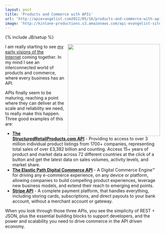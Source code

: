 ```yaml
---
layout: post
title: 'Products and Commerce with APIs'
url: 'http://apievangelist.com2012/05/16/products-and-commerce-with-apis/'
image: 'http://kinlane-productions.s3.amazonaws.com/api-evangelist-site/blog/Tag-Cloud-API-Economy.png'
---
```

{% include JB/setup %}
<p>
     <img src="http://kinlane-productions.s3.amazonaws.com/api-evangelist/Tag-Cloud-API-Economy.png"  width="300" align="right" />
</p>
<p>
     I am really starting to see <a title="my early visions of the Internet" href="http://www.apievangelist.com/2012/05/03/apis-help-deliver-on-early-commerce-visions-of-the-internet/">my early visions of the Internet</a> coming together. In my mind I see an interconnected world of products and commerce, where every business has an API.
</p>
<p>
     APIs finally seem to be maturing, reaching a point where they can deliver at the scale and reliability we need, to really make this happen. Three good examples of this are:
</p>
<ul >
     <li>
          <strong><a title="The StructuredRetailProducts.com API" href="http://www.structuredretailproducts.com/tab/api.html">The StructuredRetailProducts.com API</a></strong> - Providing to access to over 3 million individual product listings from 1700+ companies, representing total sales of over £3,382 billion and counting. Access 15+ years of product and market data across 72 different countries at the click of a button and get the latest data on sales volumes, activity levels, and market share.
     </li>
     <li>
          <strong><a title="The Elastic Path Digital Commerce API" href="http://www.elasticpath.com/">The Elastic Path Digital Commerce API</a></strong> - A Digital Commerce Engine™ for driving any e-commerce experience, on any device or platform, allowing companies to build compelling product experiences, leverage new business models, and extend their reach to emerging end points.
     </li>
     <li>
          <strong><a title="Stripe API" href="https://stripe.com/">Stripe API</a></strong> - A complete payment platform, that handles everything, including storing cards, subscriptions, and direct payouts to your bank account, without a merchant account or gateway.
     </li>
</ul>
<p>
     When you look through those three APIs, you see the simplicity of REST + JSON, plus the essential building blocks to support developers, and the power and scalability you need to drive commerce in the API driven economy.
</p>
